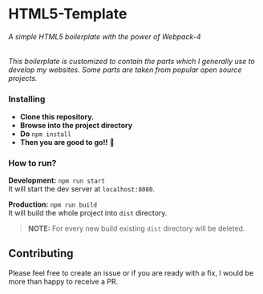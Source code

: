 # HTML5-Template
###### A simple HTML5 boilerplate with the power of Webpack-4

_This boilerplate is customized to contain the parts which I generally use to develop my websites. Some parts are taken from popular open source projects._

### Installing

- **Clone this repository.**
- **Browse into the project directory**
- **Do** `npm install`
- **Then you are good to go!!** :tada:

### How to run?

**Development:** `npm run start`  
It will start the dev server at `localhost:8080`.  

**Production:** `npm run build`  
It will build the whole project into `dist` directory.  


> **NOTE:** For every new build existing `dist` directory will be deleted.  

## Contributing  
Please feel free to create an issue or if you are ready with a fix, I would be more than happy to receive a PR.
